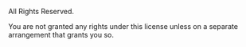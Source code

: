 All Rights Reserved.

You are not granted any rights under this license unless on a separate arrangement that grants you so.
